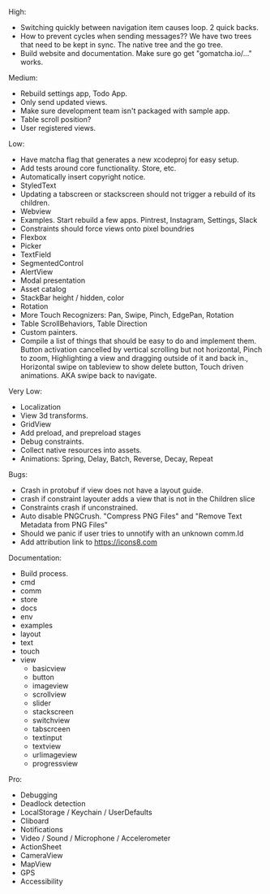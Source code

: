 High:
* Switching quickly between navigation item causes loop. 2 quick backs.
* How to prevent cycles when sending messages?? We have two trees that need to be kept in sync. The native tree and the go tree.
* Build website and documentation. Make sure go get "gomatcha.io/..." works.

Medium:
* Rebuild settings app, Todo App.
* Only send updated views.
* Make sure development team isn't packaged with sample app.
* Table scroll position?
* User registered views.

Low:
* Have matcha flag that generates a new xcodeproj for easy setup.
* Add tests around core functionality. Store, etc.
* Automatically insert copyright notice.
* StyledText
* Updating a tabscreen or stackscreen should not trigger a rebuild of its children.
* Webview
* Examples. Start rebuild a few apps. Pintrest, Instagram, Settings, Slack
* Constraints should force views onto pixel boundries
* Flexbox
* Picker
* TextField
* SegmentedControl
* AlertView
* Modal presentation
* Asset catalog
* StackBar height / hidden, color
* Rotation
* More Touch Recognizers: Pan, Swipe, Pinch, EdgePan, Rotation
* Table ScrollBehaviors, Table Direction
* Custom painters.
* Compile a list of things that should be easy to do and implement them. Button activation cancelled by vertical scrolling but not horizontal, Pinch to zoom, Highlighting a view and dragging outside of it and back in., Horizontal swipe on tableview to show delete button, Touch driven animations. AKA swipe back to navigate.

Very Low:
* Localization
* View 3d transforms.
* GridView
* Add preload, and prepreload stages
* Debug constraints.
* Collect native resources into assets.
* Animations: Spring, Delay, Batch, Reverse, Decay, Repeat



Bugs:
* Crash in protobuf if view does not have a layout guide.
* crash if constraint layouter adds a view that is not in the Children slice
* Constraints crash if unconstrained.
* Auto disable PNGCrush. "Compress PNG Files" and "Remove Text Metadata from PNG Files"
* Should we panic if user tries to unnotify with an unknown comm.Id
* Add attribution link to https://icons8.com

Documentation:
* Build process.
* cmd
* comm
* store
* docs
* env
* examples
* layout
* text
* touch
* view 
    * basicview
    * button
    * imageview
    * scrollview
    * slider
    * stackscreen
    * switchview
    * tabscrceen
    * textinput
    * textview
    * urlimageview
    * progressview

Pro:
* Debugging
* Deadlock detection
* LocalStorage / Keychain / UserDefaults
* Cliboard
* Notifications
* Video / Sound / Microphone / Accelerometer
* ActionSheet
* CameraView
* MapView
* GPS
* Accessibility
